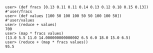 

    user> (def fracs [0.13 0.11 0.11 0.14 0.13 0.12 0.18 0.15 0.13])
    #'user/fracs
    user> (def values [100 50 100 100 50 50 100 100 50])
    #'user/values
    user> (reduce + values)
    700
    user> (map * fracs values)
    (13.0 5.5 11.0 14.000000000000002 6.5 6.0 18.0 15.0 6.5)
    user> (reduce + (map * fracs values))
    95.5

